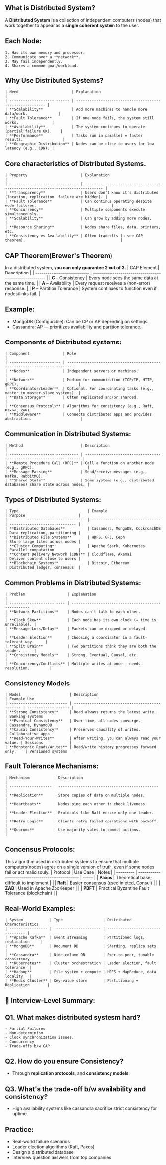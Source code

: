 ## What is Distributed System?
   A **Distributed System** is a collection of independent computers (nodes) that work together to appear as a **single coherent system** to the user.

## Each Node:
    1. Has its own memory and processor.
    2. Communicate over a **network**.
    3. May fail independently.
    4. Shares a common goal/workload.

## Why Use Distributed Systems?
    | Need                        | Explanation                                              |
    | --------------------------- | -------------------------------------------------------- |
    | **Scalability**             | Add more machines to handle more data/work.              |
    | **Fault Tolerance**         | If one node fails, the system still works.               |
    | **Availability**            | The system continues to operate (partial failure OK).    |
    | **Performance**             | Tasks run in parallel = faster results.                  |
    | **Geographic Distribution** | Nodes can be close to users for low latency (e.g., CDN). |

## Core characteristics of Distributed Systems.
    | Property                        | Explanation                                                                    |
    | ------------------------------- | ------------------------------------------------------------------------------ |
    | **Transparency**                | Users don't know it's distributed (location, replication, failure are hidden). |
    | **Fault Tolerance**             | Can continue operating despite node failures.                                  |
    | **Concurrency**                 | Multiple components execute simultaneously.                                    |
    | **Scalability**                 | Can grow by adding more nodes.                                                 |
    | **Resource Sharing**            | Nodes share files, data, printers, etc.                                        |
    | **Consistency vs Availability** | Often tradeoffs (→ see CAP theorem).                                           |

## CAP Theorem(Brewer's Theorem)
   In a distributed system, **you can only guarantee 2 out of 3.**
    | CAP Element                 | Description                                            |
    | --------------------------- | ------------------------------------------------------ |
    | **C** – Consistency         | Every node sees the same data at the same time.        |
    | **A** – Availability        | Every request receives a (non-error) response.         |
    | **P** – Partition Tolerance | System continues to function even if nodes/links fail. |

## Example:
  - MongoDB (Configurable): Can be CP or AP depending on settings.
  - Cassandra: AP — prioritizes availability and partition tolerance.


## Components of Distributed systems:
    | Component               | Role                                                                     |
    | ----------------------- | ------------------------------------------------------------------------ |
    | **Nodes**               | Independent servers or machines.                                         |
    | **Network**             | Medium for communication (TCP/IP, HTTP, gRPC).                           |
    | **Coordinator/Leader**  | Optional. For coordinating tasks (e.g., master in master-slave systems). |
    | **Data Storage**        | Often replicated and/or sharded.                                         |
    | **Consensus Protocols** | Algorithms for consistency (e.g., Raft, Paxos, ZAB).                     |
    | **Middleware**          | Connects distributed apps and provides abstraction.                      |


## Communication in Distributed Systems:
    | Method                          | Description                                                          |
    | ------------------------------- | -------------------------------------------------------------------- |
    | **Remote Procedure Call (RPC)** | Call a function on another node (e.g., gRPC).                        |
    | **Message Passing**             | Send/receive messages (e.g., Kafka, RabbitMQ).                       |
    | **Shared State**                | Some systems (e.g., distributed databases) share state across nodes. |

## Types of Distributed Systems:
    | Type                               | Example                         | Purpose                        |
    | ---------------------------------- | ------------------------------- | ------------------------------ |
    | **Distributed Databases**          | Cassandra, MongoDB, CockroachDB | Data replication, partitioning |
    | **Distributed File Systems**       | HDFS, GFS, Ceph                 | Store large files across nodes |
    | **Cluster Computing**              | Apache Spark, Kubernetes        | Parallel computation           |
    | **Content Delivery Network (CDN)** | Cloudflare, Akamai              | Deliver content close to users |
    | **Blockchain Systems**             | Bitcoin, Ethereum               | Distributed ledger, consensus  |

## Common Problems in Distributed Systems:
    | Problem                   | Explanation                                         |
    | ------------------------- | --------------------------------------------------- |
    | **Network Partitions**    | Nodes can't talk to each other.                     |
    | **Clock Skew**            | Each node has its own clock (→ time is unreliable). |
    | **Message Loss/Delay**    | Packets can be dropped or delayed.                  |
    | **Leader Election**       | Choosing a coordinator in a fault-tolerant way.     |
    | **Split Brain**           | Two partitions think they are both the leader.      |
    | **Consistency Models**    | Strong, Eventual, Causal, etc.                      |
    | **Concurrency/Conflicts** | Multiple writes at once — needs resolution.         |

## Consistency Models 
    | Model                      | Description                                    | Example Use         |
    | -------------------------- | ---------------------------------------------- | ------------------- |
    | **Strong Consistency**     | Read always returns the latest write.          | Banking systems     |
    | **Eventual Consistency**   | Over time, all nodes converge.                 | Cassandra, DynamoDB |
    | **Causal Consistency**     | Preserves causality of writes.                 | Collaborative apps  |
    | **Read-Your-Writes**       | After writing, you can always read your value. | Sessions            |
    | **Monotonic Reads/Writes** | Read/write history progresses forward only.    | Versioned systems   |

## Fault Tolerance Mechanisms:
    | Mechanism           | Description                                   |
    | ------------------- | --------------------------------------------- |
    | **Replication**     | Store copies of data on multiple nodes.       |
    | **Heartbeats**      | Nodes ping each other to check liveness.      |
    | **Leader Election** | Protocols like Raft ensure only one leader.   |
    | **Retry Logic**     | Clients retry failed operations with backoff. |
    | **Quorums**         | Use majority votes to commit actions.         |


## Concensus Protocols: 
  This algorithm used in distributed systems to ensure that multiple computers(nodes) agree on a single version of truth, even if some nodes fail or act malicisouly. 
    | Protocol  | Use Case                                         | Notes |
    | --------- | ------------------------------------------------ | ----- |
    | **Paxos** | Theoretical base; difficult to implement         |       |
    | **Raft**  | Easier consensus (used in etcd, Consul)          |       |
    | **ZAB**   | Used in Apache ZooKeeper                         |       |
    | **PBFT**  | Practical Byzantine Fault Tolerance (blockchain) |       |


## Real-World Examples:
    | System            | Type                  | Distributed Characteristics       |
    | ----------------- | --------------------- | --------------------------------- |
    | **Apache Kafka**  | Event streaming       | Partitioned logs, replication     |
    | **MongoDB**       | Document DB           | Sharding, replica sets            |
    | **Cassandra**     | Wide-column DB        | Peer-to-peer, tunable consistency |
    | **Kubernetes**    | Cluster orchestration | Leader election, fault tolerance  |
    | **Hadoop**        | File system + compute | HDFS + MapReduce, data locality   |
    | **Redis Cluster** | Key-value store       | Partitioning + Replication        |

## 🧠 Interview-Level Summary:
## Q1. What makes distributed systesm hard?
    - Partial Failures
    - Non-determinism
    - Clock synchronization issues.
    - Concurrency
    - Trade-offs b/w CAP

## Q2. How do you ensure Consistency?
  - Through **replication protocols**, and **consistency models**.

## Q3. What's the trade-off b/w availability and consistency?
  - High availability systems like cassandra sacrifice strict consistency for uptime.

## Practice:
  - Real-world failure scenarios
  - Leader election algorithms (Raft, Paxos)
  - Design a distributed database
  - Interview question answers from top companies
